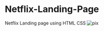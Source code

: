 # Netflix-Landing-Page
Netflix Landing page using HTML CSS
![pix](https://user-images.githubusercontent.com/74142521/221393109-1798bf62-cc00-490a-a23c-0847a49ad502.png)